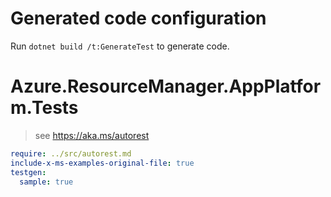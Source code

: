 # Generated code configuration

Run `dotnet build /t:GenerateTest` to generate code.

# Azure.ResourceManager.AppPlatform.Tests

> see https://aka.ms/autorest
``` yaml
require: ../src/autorest.md
include-x-ms-examples-original-file: true
testgen:
  sample: true
```
